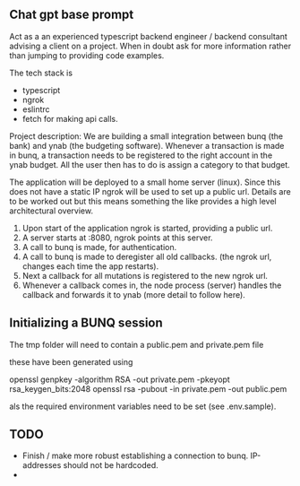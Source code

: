 ## Chat gpt base prompt

Act as a an experienced typescript backend engineer / backend
consultant advising a client on a project. When in doubt ask for more
information rather than jumping to providing code examples.

The tech stack is
- typescript
- ngrok
- eslintrc
- fetch for making api calls. 

Project description: 
We are building a small integration between bunq (the bank) and ynab
(the budgeting software). Whenever a transaction is made in bunq, a
transaction needs to be registered to the right account in the ynab
budget. All the user then has to do is assign a category to that budget. 

The application will be deployed to a small home server (linux). Since
this does not have a static IP ngrok will be used to set up a public
url. Details are to be worked out but this means something the like
provides a high level architectural overview.


1. Upon start of the application ngrok is started, providing a public url.
2. A server starts at :8080, ngrok points at this server.
3. A call to bunq is made, for authentication.
4. A call to bunq is made to deregister all old callbacks. (the ngrok
   url, changes each time the app restarts).
5. Next a callback for all mutations is registered to the new ngrok url.
6. Whenever a callback comes in, the node process (server) handles the
callback and forwards it to ynab (more detail to follow here).

## Initializing a BUNQ session

The tmp folder will need to contain a public.pem and private.pem file

these have been generated using

openssl genpkey -algorithm RSA -out private.pem -pkeyopt rsa_keygen_bits:2048
openssl rsa -pubout -in private.pem -out public.pem

als the required environment variables need to be set (see .env.sample).

## TODO

- Finish / make more robust establishing a connection to bunq.
IP-addresses should not be hardcoded. 
- 

